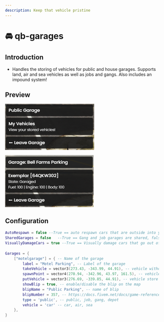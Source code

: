 ```yaml
---
description: Keep that vehicle pristine
---
```


# 🚘 qb-garages

## Introduction

* Handles the storing of vehicles for public and house garages. Supports land, air and sea vehicles as well as jobs and gangs. Also includes an impound system!

## Preview



![](../.gitbook/assets/garage1.png)

![](../.gitbook/assets/garage2.png)

## Configuration

```lua
AutoRespawn = false --True == auto respawn cars that are outside into your garage on script restart, false == does not put them into your garage and players have to go to the impound
SharedGarages = false   --True == Gang and job garages are shared, false == Gang and Job garages are personal
VisuallyDamageCars = true --True == Visually damage cars that go out of the garage depending of body damage, false == Do not visually damage cars (damage is still applied to car values)

Garages = {
    ["motelgarage"] = { -- Name of the garage
        label = "Motel Parking", -- Label of the garage
        takeVehicle = vector3(273.43, -343.99, 44.91), -- vehicle withdraw point
        spawnPoint = vector4(270.94, -342.96, 43.97, 161.5), -- vehicle spawn point
        putVehicle = vector3(276.69, -339.85, 44.91), -- vehicle store point
        showBlip = true, -- enable/disable the blip on the map
        blipName = "Public Parking", -- name of blip
        blipNumber = 357, -- https://docs.fivem.net/docs/game-references/blips/
        type = 'public', -- public, job, gang, depot
        vehicle = 'car' -- car, air, sea
    },
}
```
